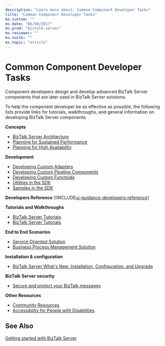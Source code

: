 ```yaml
---
description: "Learn more about: Common Component Developer Tasks"
title: "Common Component Developer Tasks"
ms.custom: ""
ms.date: "06/08/2017"
ms.prod: "biztalk-server"
ms.reviewer: ""
ms.suite: ""
ms.topic: "article"
---
```

# Common Component Developer Tasks
Component developers design and develop advanced BizTalk Server components that are later used in BizTalk Server solutions.  

 To help the component developer be as effective as possible, the following lists provide links for tutorials, walkthroughs, and general information on developing BizTalk Server components.  


**Concepts**

-   [BizTalk Server Architecture](../core/biztalk-server-architecture.md)
- [Planning for Sustained Performance](../core/planning-for-sustained-performance.md)
- [Planning for High Availability](../core/planning-for-high-availability3.md)

**Development**

-   [Developing Custom Adapters](../core/developing-custom-adapters.md)
-   [Developing Custom Pipeline Components](../core/developing-custom-pipeline-components.md)
-   [Developing Custom Functoids](../core/developing-custom-functoids.md)
-   [Utilities in the SDK](../core/utilities-in-the-sdk.md)
-   [Samples in the SDK](../core/samples-in-the-sdk.md)

**Developers Reference** [!INCLUDE[ui-guidance-developers-reference](../includes/ui-guidance-developers-reference.md)]

**Tutorials and Walkthroughs**

-   [BizTalk Server Tutorials](../core/biztalk-server-tutorials.md)
-   [BizTalk Server Tutorials](biztalk-server-tutorials.md)

**End to End Scenarios**

-   [Service Oriented Solution](../core/service-oriented-solution.md)
-   [Business Process Management Solution](../core/business-process-management-solution.md)

**Installation & configuration**

-   [BizTalk Server What's New, Installation, Configuration, and Upgrade](../install-and-config-guides/biztalk-server-what-s-new-installation-configuration-and-upgrade.md)

**BizTalk Server security**

-   [Secure and protect your BizTalk messages](../core/secure-and-protect-your-biztalk-messages.md)

**Other Resources**

-   [Community Resources](../core/community-resources5.md)
-   [Accessibility for People with Disabilities](../core/accessibility-for-people-with-disabilities1.md)

## See Also  
[Getting started with BizTalk Server](../core/getting-started-with-biztalk-server.md)
